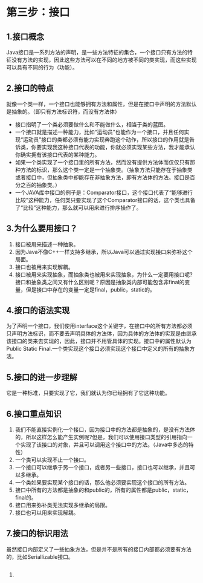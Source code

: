 # 第三步：接口

## 1.接口概念

Java接口是一系列方法的声明，是一些方法特征的集合，一个接口只有方法的特征没有方法的实现，因此这些方法可以在不同的地方被不同的类实现，而这些实现可以具有不同的行为（功能）。

## 2.接口的特点

就像一个类一样，一个接口也能够拥有方法和属性，但是在接口中声明的方法默认是抽象的。（即只有方法标识符，而没有方法体）

- 接口指明了一个类必须要做什么和不能做什么，相当于类的蓝图。
- 一个接口就是描述一种能力，比如“运动员”也能作为一个接口，并且任何实现“运动员”接口的类都必须有能力实现奔跑这个动作，所以接口的作用就是告诉类，你要实现我这种接口代表的功能，你就必须实现某些方法，我才能承认你确实拥有该接口代表的某种能力。
- 如果一个类实现了一个接口里的所有方法，然而没有提供方法体而仅仅只有那种方法的标识，那么这个类一定是一个抽象类。（抽象方法只能存在于抽象类或者接口中，但抽象类中却能存在非抽象方法，即有方法体的方法。接口是百分之百的抽象类。）
- 一个JAVA库中接口的例子是：Comparator接口，这个接口代表了“能够进行比较”这种能力，任何类只要实现了这个Comparator接口的话，这个类也具备了“比较”这种能力，那么就可以用来进行排序操作了。

## 3.为什么要用接口？

1. 接口被用来描述一种抽象。
2. 因为Java不像C++一样支持多继承，所以Java可以通过实现接口来弥补这个局面。
3. 接口也被用来实现解耦。
4. 接口被用来实现抽象，而抽象类也被用来实现抽象，为什么一定要用接口呢?接口和抽象类之间又有什么区别呢？原因是抽象类内部可能包含非final的变量，但是接口中存在的变量一定是final，public，static的。

## 4.接口的语法实现

为了声明一个接口，我们使用interface这个关键字，在接口中的所有方法都必须只声明方法标识，而不要去声明具体的方法体，因为具体的方法体的实现是由继承该接口的类来去实现的，因此，接口并不用管具体的实现。接口中的属性默认为Public Static Final.一个类实现这个接口必须实现这个接口中定义的所有的抽象方法。

## 5.接口的进一步理解

它是一种标准，只要实现了它，我们就认为你已经拥有了它这种功能。

## 6.接口重点知识

1. 我们不能直接实例化一个接口，因为接口中的方法都是抽象的，是没有方法体的，所以这样怎么能产生实例呢?但是，我们可以使用接口类型的引用指向一个实现了该接口的对象，并且可以调用这个接口中的方法。（Java中多态的特性）
2. 一个类可以实现不止一个接口。
3. 一个接口可以继承于另一个接口，或者另一些接口，接口也可以继承，并且可以多继承。
4. 一个类如果要实现某个接口的话，那么他必须要实现这个接口的所有方法。
5. 接口中所有的方法都是抽象的和public的，所有的属性都是public，static，final的。
6. 接口用来弥补类无法实现多继承的局限。
7. 接口也可以用来实现解耦。

## 7.接口的标识用法

虽然接口内部定义了一些抽象方法，但是并不是所有的接口内部都必须要有方法的，比如Seriallizable接口。



## 





1. ​